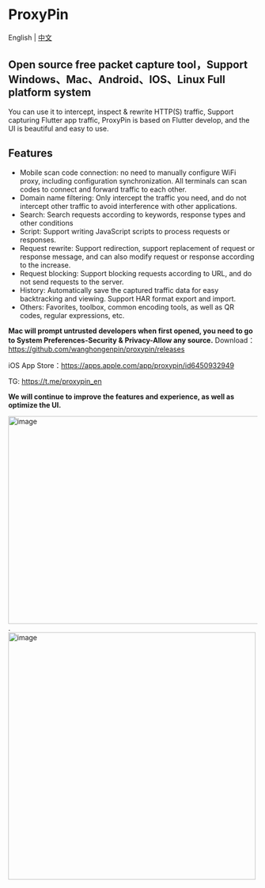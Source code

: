 # ProxyPin

English | [中文](README_CN.md)
## Open source free packet capture tool，Support Windows、Mac、Android、IOS、Linux Full platform system

You can use it to intercept, inspect & rewrite HTTP(S) traffic, Support capturing Flutter app traffic, ProxyPin is based on Flutter develop, and the UI is beautiful
and easy to use.

## Features
* Mobile scan code connection: no need to manually configure WiFi proxy, including configuration synchronization. All terminals can scan codes to connect and forward traffic to each other.
* Domain name filtering: Only intercept the traffic you need, and do not intercept other traffic to avoid interference with other applications.
* Search: Search requests according to keywords, response types and other conditions
* Script: Support writing JavaScript scripts to process requests or responses.
* Request rewrite: Support redirection, support replacement of request or response message, and can also modify request or response according to the increase.
* Request blocking: Support blocking requests according to URL, and do not send requests to the server.
* History: Automatically save the captured traffic data for easy backtracking and viewing. Support HAR format export and import.
* Others: Favorites, toolbox, common encoding tools, as well as QR codes, regular expressions, etc.

**Mac will prompt untrusted developers when first opened, you need to go to System Preferences-Security & Privacy-Allow any source.**
Download： https://github.com/wanghongenpin/proxypin/releases

iOS App Store：https://apps.apple.com/app/proxypin/id6450932949

TG: https://t.me/proxypin_en

**We will continue to improve the features and experience, as well as optimize the UI.**

<img alt="image"  width="580px" height="420px"  src="https://github.com/user-attachments/assets/6c1345ab-c95c-415d-ac59-470c764b59a2">.<img alt="image"  height="500px" src="https://github.com/user-attachments/assets/3c5572b0-a9e5-497c-8b42-f935e836c164">

